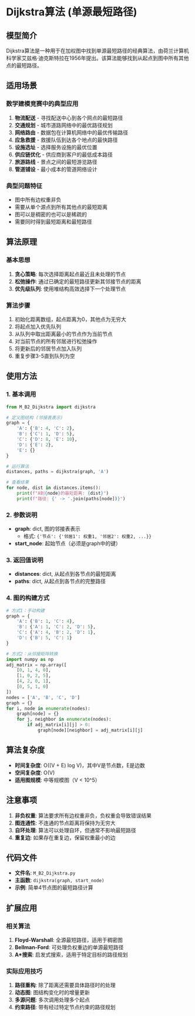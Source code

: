 # Dijkstra算法 (单源最短路径)

## 模型简介

Dijkstra算法是一种用于在加权图中找到单源最短路径的经典算法，由荷兰计算机科学家艾兹格·迪克斯特拉在1956年提出。该算法能够找到从起点到图中所有其他点的最短路径。

## 适用场景

### 数学建模竞赛中的典型应用

1. **物流配送** - 寻找配送中心到各个网点的最短路径
2. **交通规划** - 城市道路网络中的最优路径规划
3. **网络路由** - 数据包在计算机网络中的最优传输路径
4. **应急救援** - 救援队伍到达各个地点的最快路径
5. **设施选址** - 选择服务设施的最优位置
6. **供应链优化** - 供应商到客户的最低成本路径
7. **旅游路线** - 景点之间的最短游览路径
8. **管道铺设** - 最小成本的管道网络设计

### 典型问题特征

- 图中所有边权重非负
- 需要从单个源点到所有其他点的最短距离
- 图可以是稠密的也可以是稀疏的
- 需要同时得到最短距离和最短路径

## 算法原理

### 基本思想

1. **贪心策略**: 每次选择距离起点最近且未处理的节点
2. **松弛操作**: 通过已确定的最短路径更新其邻接节点的距离
3. **优先级队列**: 使用堆结构高效选择下一个处理节点

### 算法步骤

1. 初始化距离数组，起点距离为0，其他点为无穷大
2. 将起点加入优先队列
3. 从队列中取出距离最小的节点作为当前节点
4. 对当前节点的所有邻居进行松弛操作
5. 将更新后的邻居节点加入队列
6. 重复步骤3-5直到队列为空

## 使用方法

### 1. 基本调用

```python
from M_B2_Dijkstra import dijkstra

# 定义图结构 (邻接表表示)
graph = {
    'A': {'B': 4, 'C': 2},
    'B': {'C': 1, 'D': 5},
    'C': {'D': 8, 'E': 10},
    'D': {'E': 2},
    'E': {}
}

# 运行算法
distances, paths = dijkstra(graph, 'A')

# 查看结果
for node, dist in distances.items():
    print(f"A到{node}的最短距离: {dist}")
    print(f"路径: {' -> '.join(paths[node])}")
```

### 2. 参数说明

- **graph**: dict, 图的邻接表表示
  - 格式: `{'节点': {'邻居1': 权重1, '邻居2': 权重2, ...}}`
- **start_node**: 起始节点（必须是graph中的键）

### 3. 返回值说明

- **distances**: dict, 从起点到各节点的最短距离
- **paths**: dict, 从起点到各节点的完整路径

### 4. 图的构建方式

```python
# 方式1：手动构建
graph = {
    'A': {'B': 1, 'C': 4},
    'B': {'A': 1, 'C': 2, 'D': 5},
    'C': {'A': 4, 'B': 2, 'D': 1},
    'D': {'B': 5, 'C': 1}
}

# 方式2：从邻接矩阵转换
import numpy as np
adj_matrix = np.array([
    [0, 1, 4, 0],
    [1, 0, 2, 5],
    [4, 2, 0, 1],
    [0, 5, 1, 0]
])
nodes = ['A', 'B', 'C', 'D']
graph = {}
for i, node in enumerate(nodes):
    graph[node] = {}
    for j, neighbor in enumerate(nodes):
        if adj_matrix[i][j] > 0:
            graph[node][neighbor] = adj_matrix[i][j]
```

## 算法复杂度

- **时间复杂度**: O((V + E) log V)，其中V是节点数，E是边数
- **空间复杂度**: O(V)
- **适用图规模**: 中等规模图（V < 10^5）

## 注意事项

1. **非负权重**: 算法要求所有边权重非负，负权重会导致错误结果
2. **图连通性**: 不连通的节点距离将保持为无穷大
3. **自环处理**: 算法可以处理自环，但通常不影响最短路径
4. **重复边**: 如果存在重复边，保留权重最小的边

## 代码文件

- **文件名**: `M_B2_Dijkstra.py`
- **主函数**: `dijkstra(graph, start_node)`
- **示例**: 简单4节点图的最短路径计算

## 扩展应用

### 相关算法

1. **Floyd-Warshall**: 全源最短路径，适用于稠密图
2. **Bellman-Ford**: 可处理负权重边的单源最短路径
3. **A*搜索**: 启发式搜索，适用于特定目标的路径规划

### 实际应用技巧

1. **路径重构**: 除了距离还需要具体路径时的处理
2. **动态图**: 图结构变化时的增量更新
3. **多源问题**: 多次调用处理多个起点
4. **约束路径**: 带有经过特定节点约束的路径规划